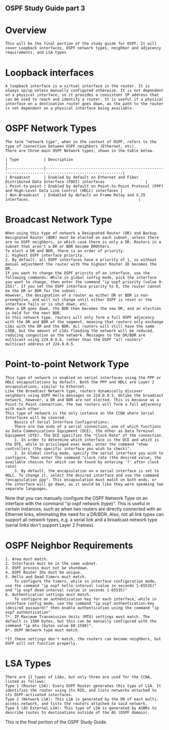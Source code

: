 
## OSPF Study Guide part 3

# Overview

    This will be the final portion of the study guide for OSPF. It will cover Loopback interfaces, OSPF network types, neighbor and adjacency requirements, and LSA types

# Loopback interfaces

    A loopback interface is a virtual interface in the router. It is always up/up unless manually configured otherwise. It is not dependent on a physical interface, so it provides a consistent IP address that can be used to reach and identify a router. It is useful if a physical interface on a destination router goes down, as the path to the router is not dependent on a physical interface being available.

# OSPF Network Types

    The term "network type", when in the context of OSPF, refers to the type of connection between OSPF neighbors (Ethernet, etc).
    There are three main OSPF Network types, shown in the table below.

    | Type           | Description                                                                                            |
    |----------------|--------------------------------------------------------------------------------------------------------|
    | Broadcast      | Enabled by default on Ethernet and Fiber Distributed Data Interface (FDDI) interfaces                  |
    | Point-to-point | Enabled by default on Point-to-Point Protocol (PPP) and High-Level Data Link Control (HDLC) interfaces |
    | Non-Broadcast  | Endabled by default on Frame Relay and X.25 interfaces.                                                |

# Broadcast Network Type
    
    When using this type of network a Designated Router (DR) and Backup Designated Router (BDR) must be elected on each subnet, unless there are no OSPF neighbors, in which case there is only a DR. Routers in a subnet that aren't a DR or BDR become DROthers. 
    To elect a DR and BDR, there is an order of priority.
    1. Highest OSPF interface priority. 
    2. By default, all OSPF interfaces have a priority of 1, so without manual adjustment the router with the highest Router ID becomes the DR.
    If you want to change the OSPF priority of an interface, use the following commands: While in global config mode, pick the interface you want to change, then enter the command "ip ospf priority (value 0-255)". If you set the OSPF interface priority to 0, the router cannot be the DR or BDR for the subnet.
    However, the designation of a router as either DR or BDR is non-preemptive, and will not change until either OSPF is reset or the interface fails or is shut down, etc.
    When a DR goes down, the BDR then becomes the new DR, and an election is held for the next BDR.
    In this network type, routers will only form a full OSPF adjacency with the DR and BDR of the segment, meaning that routers only exchange LSAs with the DR and the BDR. ALl routers will still have the same LSDB, but the amount of LSAs flooding the network will be reduced, reducing congestion on the network. Messages to the DR/BDR are multicast using 224.0.0.6, rather than the OSPF "all routers" multicast address of 224.0.0.5.

# Point-to-point Network Type

    This type of network is enabled on serial interfaces using the PPP or HDLC encapsutlations by default. Both the PPP and HDLC are Layer 2 encapsulations, similar to Ethernet.            
    Like the Broadcast Network type, routers dynamically discover neighbors using OSPF Hello messages on 224.0.0.5. Unlike the broadcast network, however, a DR and BDR are not elected. This is because as a Point-to Point connection, the two routers will form a full adjacency with each other. 
    This type of network is the only instance on the CCNA where Serial Interfaces will be covered.
        Basics of Serial Interface Configurations:
        There are two ends of a serial connection, one of which functions as Data Communications Equipment (DCE), the other as Data Terminal Equipment (DTE). The DCE specifies the "Clock Rate" of the connection. 
        1. In order to determine which interface is the DCE and which is the DTE, while in privileged exec mode, enter the command "show controllers (the specific interface you wish to check)".
        2. In Global config mode, specify the serial interface you wish to configure. Then enter the command "clock rate (the desired value, the available choices for which can be found by entering '?' after clock rate)
        3. By default, the encapsulation on a serial interface is set to HDLC. To change it, select the desired interface and use the command "encapsulation ppp". This encapsulation must match on both ends, or the interface will go down, as it would be like they were speaking two separate languages.

Note that you can manually configure the OSPF Network Type on an interface with the command "ip ospf network (type)". This is useful in certain instances, such as when  two routers are directly connected with an Ethernet links, eliminating the need for a DR/BDR. Also, not all link types can support all network types, e.g. a serial link and a broadcast network type (serial links don't support Layer 2 Frames).

# OSPF Neighbor Requirements

    1. Area must match.
    2. Interfaces must be in the same subnet.
    3. OSPF process must not be shutdown.
    4. OSPF Router IDs must be unique.
    5. Hello and Dead timers must match.
        To configure the timers, while in interface configuration mode, use the command "ip ospf hello-interval (value in seconds 1-65535)" and "ip ospf dead-interval (value in seconds 1-65535)"
    6. Authentication settings must match.
        To configure an authentication key for each interface, while in interface config mode, use the command "ip ospf authentication-key (desired password)" then enable authentication using the command "ip ospf authentication"
    7*. IP Maximum Transmission Units (MTU) settings must match. The default is 1500 bytes, but this can be manually configured with the command "ip mtu (bytes value 68-1500)".
    8*. OSPF Network type must match.

    *If these settings don't match, the routers can become neighbors, but OSPF will not function properly.

# LSA Types
    
    There are 11 types of LSAs, but only three are used for the CCNA, listed as follows:
    Type 1 (Router LSA): Every OSPF Router generates this type of LSA. It identifies the router using its RID, and lists networks attached to its OSPF-activated interfaces.
    Type 2 (Network LSA): This LSA is generated by the DR of each multi-access network, and lists the routers attached to said network.
    Type 5 (AS External LSA): This type of LSA is generated by ASBRs to describe routes to destinations outside of the AS (OSPF domain).

This is the final portion of the OSPF Study Guide.


    